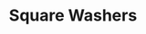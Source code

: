 ---
title: "Square Washers"
description : "this is a meta description"
draft: false
image:  "/images/products/squarewashers/squareWashers1062-1964.jpg"
---
